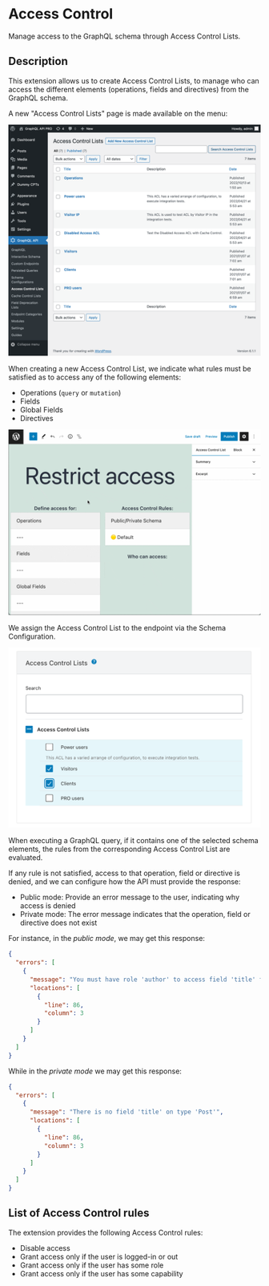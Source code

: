 # Access Control

Manage access to the GraphQL schema through Access Control Lists.

## Description

This extension allows us to create Access Control Lists, to manage who can access the different elements (operations, fields and directives) from the GraphQL schema.

A new "Access Control Lists" page is made available on the menu:

![Access Control Lists](../../images/access-control-lists.png "Access Control Lists")

When creating a new Access Control List, we indicate what rules must be satisfied as to access any of the following elements:

- Operations (`query` or `mutation`)
- Fields
- Global Fields
- Directives

<!-- ![Creating an Access Control List](../../images/access-control-list.png "Creating an Access Control List") -->

![Creating an Access Control List](../../images/access-control.gif "Creating an Access Control List")

We assign the Access Control List to the endpoint via the Schema Configuration.

![Selecting an Access Control List in the Schema Configuration](../../images/schema-config-access-control-lists.png "Selecting an Access Control List in the Schema Configuration")

When executing a GraphQL query, if it contains one of the selected schema elements, the rules from the corresponding Access Control List are evaluated.

If any rule is not satisfied, access to that operation, field or directive is denied, and we can configure how the API must provide the response:

- Public mode: Provide an error message to the user, indicating why access is denied
- Private mode: The error message indicates that the operation, field or directive does not exist

For instance, in the _public mode_, we may get this response:

```json
{
  "errors": [
    {
      "message": "You must have role 'author' to access field 'title' for type 'Post'",
      "locations": [
        {
          "line": 86,
          "column": 3
        }
      ]
    }
  ]
}
```

While in the _private mode_ we may get this response:

```json
{
  "errors": [
    {
      "message": "There is no field 'title' on type 'Post'",
      "locations": [
        {
          "line": 86,
          "column": 3
        }
      ]
    }
  ]
}
```

## List of Access Control rules

The extension provides the following Access Control rules:

- Disable access
- Grant access only if the user is logged-in or out
- Grant access only if the user has some role
- Grant access only if the user has some capability
